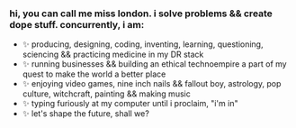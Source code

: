 ### hi, you can call me miss london. i solve problems && create dope stuff. concurrently, i am:

- ✨  producing, designing, coding, inventing, learning, questioning, sciencing && practicing medicine in my DR stack
- ✨  running businesses && building an ethical technoempire a part of my quest to make the world a better place
- ✨  enjoying video games, nine inch nails && fallout boy, astrology, pop culture, witchcraft, painting && making music
- ✨  typing furiously at my computer until i proclaim, "i'm in"
- ✨  let's shape the future, shall we?

<!--
**londondata/londondata** is a ✨ _special_ ✨ repository because its `README.md` (this file) appears on your GitHub profile.

Here are some ideas to get you started:

- 🔭 I’m currently working on ...
- 🌱 I’m currently learning ...
- 👯 I’m looking to collaborate on ...
- 🤔 I’m looking for help with ...
- 💬 Ask me about ...
- 📫 How to reach me: ...
- 😄 Pronouns: ...
- ⚡ Fun fact: ...
-->
